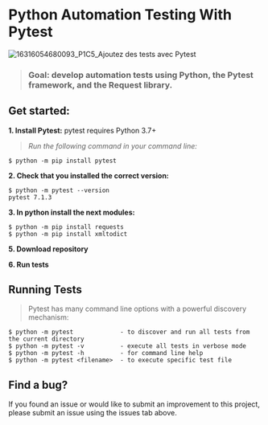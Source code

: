 # Python Automation Testing With Pytest

![16316054680093_P1C5_Ajoutez des tests avec Pytest ](https://user-images.githubusercontent.com/74111572/221020040-b265a914-1fbd-4d53-b8aa-82072824f446.png)

> ### Goal: develop automation tests using Python, the Pytest framework, and the Request library.

## Get started:
 **1. Install Pytest:** pytest requires Python 3.7+
 
 > *Run the following command in your command line:*
```
$ python -m pip install pytest
```
**2. Check that you installed the correct version:**
```
$ python -m pytest --version
pytest 7.1.3
```
**3. In python install the next modules:**
```
$ python -m pip install requests
$ python -m pip install xmltodict

```
**5. Download repository**

**6. Run tests**

## Running Tests
> Pytest has many command line options with a powerful discovery mechanism:
```
$ python -m pytest             - to discover and run all tests from the current directory
$ python -m pytest -v          - execute all tests in verbose mode
$ python -m pytest -h          - for command line help
$ python -m pytest <filename>  - to execute specific test file
```

## Find a bug?
If you found an issue or would like to submit an improvement to this project, please submit an issue using the issues tab above. 
